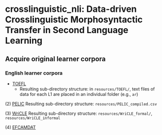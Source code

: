 # crosslinguistic_nli: Data-driven Crosslinguistic Morphosyntactic Transfer in Second Language Learning

## Acquire original learner corpora 

### English learner corpora

  - [TOEFL](https://www.ets.org/research/policy_research_reports/publications/report/2013/jrkv)
      - Resulting sub-directory structure: in ```resources/TOEFL/```, text files of data for each L1 are placed in an individual folder (e.g., ```ar```)
  
  (2) [PELIC](https://github.com/ELI-Data-Mining-Group/PELIC-dataset)
      Resulting sub-directory structure: ```resources/PELIC_compiled.csv```
  
  (3) [WriCLE](http://wricle.learnercorpora.com/)
      Resulting sub-directory structure: ```resources/WriCLE_formal/```, ```resources/WriCLE_informal```
  
  (4) [EFCAMDAT](https://philarion.mml.cam.ac.uk/resources/)
      
  
